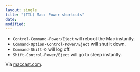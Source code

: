```yaml
---
layout: single
title: "(TIL) Mac: Power shortcuts"
date:
modified:
---
```


* `Control-Command-Power/Eject` will reboot the Mac instantly.
* `Command-Option-Control-Power/Eject` will shut it down.
* `Command-Shift-Q` will log off.
* `Shift-Control-Power/Eject` will go to sleep instantly.

Via [maccast.com](http://www.maccast.com/podcast/shownotes_20170312/).
